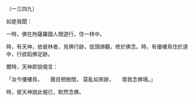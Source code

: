 （一三四九）

如是我聞：

一時，佛在拘薩羅國人間遊行，住一林中。

時，有天神，依彼林者，見佛行跡，低頭諦觀，修於佛念。時，有優樓鳥住於道中，行欲蹈佛足跡。

爾時，天神即說偈言：

「汝今優樓鳥，　　團目栖樹間，
莫亂如來跡，　　壞我念佛境。」

時，彼天神說此偈已，默然念佛。



